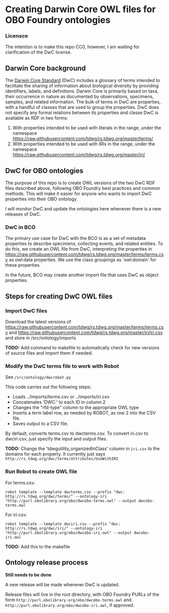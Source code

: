 # Creating Darwin Core OWL files for OBO Foundry ontologies

### Licensce
The intention is to make this repo CC0, however, I am waiting for clarification of the DwC license.

## Darwin Core background
The [Darwin Core Standard](https://www.tdwg.org/standards/dwc/) (DwC) includes a glossary of terms intended to facilitate the sharing of information about biological diversity by providing identifiers, labels, and definitions. Darwin Core is primarily based on taxa, their occurrence in nature as documented by observations, specimens, samples, and related information. The bulk of terms in DwC are properties, with a handful of classes that are used to group the properties. DwC does not specify any formal relations between its properties and classe DwC is available as RDF in two forms: 

1. With properties intended to be used with literals in the range, under the namespace https://raw.githubusercontent.com/tdwg/rs.tdwg.org/master/terms/
2. With properties intended to be used with IRIs in the range, under the namespace https://raw.githubusercontent.com/tdwg/rs.tdwg.org/master/iri/


## DwC for OBO ontologies
The purpose of this repo is to create OWL versions of the two DwC RDF files described above, following OBO Foundry best practices and common methods. This will make it easier for anyone who wants to import DwC properties into their OBO ontology. 

I will monitor DwC and update the ontologies here whenever there is a new releases of DwC.

### DwC in BCO

The primary use case for DwC with the BCO is as a set of metadata properties to describe specimens, collecting events, and related entities. To do this, we create an OWL file from DwC, interpreting the properties in https://raw.githubusercontent.com/tdwg/rs.tdwg.org/master/terms/terms.csv as owl:data properties. We use the class groupings as 'owl:domain' for these properties.

In the future, BCO may create another import file that uses DwC as object properties. 

## Steps for creating DwC OWL files

### Import DwC files

Download the latest versions of https://raw.githubusercontent.com/tdwg/rs.tdwg.org/master/terms/terms.csv and https://raw.githubusercontent.com/tdwg/rs.tdwg.org/master/iri/iri.csv and store in /src/ontology/imports

**TODO:** Add command to makefile to automatically check for new versions of source files and import them if needed.



### Modify the DwC terms file to work with Robot

See `/src/ontology/dwcrobot.py`

This code carries out the following steps:
- Loads ../imports/terms.csv or ../imports/iri.csv
- Concatenates 'DWC:' to each ID in column 2
- Changes the "rfd-type" column to the appropriate OWL type
- Inserts a term label row, as needed by ROBOT, as row 2 into the CSV file.
- Saves output to a CSV file.

By default, converts terms.csv to dwcterms.csv. To convert iri.csv to dwciri.csv, just specify the input and output files.

**TODO:** Change the 'tdwgutility_organizedInClass' column in `iri.csv` to the domains for each property. It currently just says `http://rs.tdwg.org/dwc/terms/attributes/UseWithIRI`

### Run Robot to create OWL file

For terms.csv:

`robot template --template dwcterms.csv --prefix "dwc: http://rs.tdwg.org/dwc/terms/" --ontology-iri "http://purl.obolibrary.org/obo/dwcobo-terms.owl" --output dwcobo-terms.owl`

For iri.csv:

`robot template --template dwciri.csv --prefix "dwc: http://rs.tdwg.org/dwc/iri/" --ontology-iri "http://purl.obolibrary.org/obo/dwcobo-iri.owl" --output dwcobo-iri.owl`

**TODO:** Add this to the makefile

## Ontology release process

**Still needs to be done**

A new release will be made whenever DwC is updated.

Release files will live in the root directory, with OBO Foundry PURLs of the form `http://purl.obolibrary.org/obo/dwcobo-terms.owl` and `http://purl.obolibrary.org/obo/dwcobo-iri.owl`, if approved.
